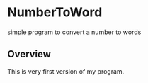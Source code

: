 # NumberToWord
simple program to convert a number to words

## Overview
This is very first version of my program.

